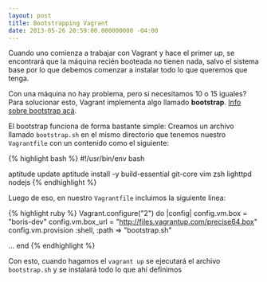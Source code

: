 ```yaml
---
layout: post
title: Bootstrapping Vagrant
date: 2013-05-26 20:59:00.000000000 -04:00
---
```

Cuando uno comienza a trabajar con Vagrant y hace el primer *up*, se encontrar&aacute; que la m&aacute;quina reci&eacute;n booteada no tienen nada, salvo el sistema base por lo que debemos comenzar a instalar todo lo que queremos que tenga.

Con una m&aacute;quina no hay problema, pero si necesitamos 10 o 15 iguales? Para solucionar esto, Vagrant implementa algo llamado **bootstrap**. [Info sobre bootstrap ac&aacute;](http://docs.vagrantup.com/v2/getting-started/provisioning.html).

El bootstrap funciona de forma bastante simple: Creamos un archivo llamado `bootstrap.sh` en el mismo directorio que tenemos nuestro `Vagrantfile` con un contenido como el siguiente:

{% highlight bash %}
#!/usr/bin/env bash

aptitude update
aptitude install -y build-essential git-core vim zsh lighttpd nodejs
{% endhighlight %}

Luego de eso, en nuestro `Vagrantfile` incluimos la siguiente linea:

{% highlight ruby %}
Vagrant.configure("2") do |config|
   config.vm.box = "boris-dev"
   config.vm.box_url = "http://files.vagrantup.com/precise64.box"
   config.vm.provision :shell, :path => "bootstrap.sh"

   ...
end
{% endhighlight %}

Con esto, cuando hagamos el `vagrant up` se ejecutar&aacute; el archivo `bootstrap.sh` y se instalar&aacute; todo lo que ah&iacute; definimos

